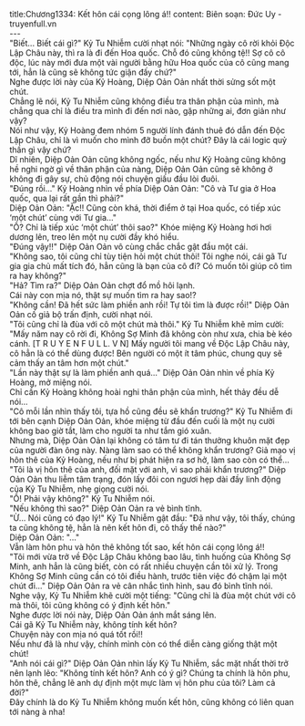 title:Chương1334: Kết hôn cái cọng lông á!!
content:
Biên soạn: Đức Uy - truyenfull.vn<br>---<br>"Biết... Biết cái gì?" Kỷ Tu Nhiễm cười nhạt nói: "Những ngày cô rời khỏi Độc Lập Châu này, thì ra là đi đến Hoa quốc. Chỗ đó cũng không tệ!! Sợ cô cô độc, lúc này mới đưa một vài người bằng hữu Hoa quốc của cô cũng mang tới, hẳn là cũng sẽ không tức giận đấy chứ?"<br>Nghe được lời này của Kỷ Hoàng, Diệp Oản Oản nhất thời sửng sốt một chút.<br>Chẳng lẽ nói, Kỷ Tu Nhiễm cũng không điều tra thân phận của mình, mà chẳng qua chỉ là điều tra mình đi đến nơi nào, gặp những ai, đơn giản như vậy?<br>Nói như vậy, Kỷ Hoàng đem nhóm 5 người lính đánh thuê đó dẫn đến Độc Lập Châu, chỉ là vì muốn cho mình đỡ buồn một chút? Đây là cái logic quỷ thần gì vậy chứ?<br>Dĩ nhiên, Diệp Oản Oản cũng không ngốc, nếu như Kỷ Hoàng cũng không hề nghi ngờ gì về thân phận của nàng, Diệp Oản Oản cũng sẽ không ở không đi gây sự, chủ động nói chuyện giấu đầu lòi đuôi.<br>"Đúng rồi..." Kỷ Hoàng nhìn về phía Diệp Oản Oản: "Cô và Tư gia ở Hoa quốc, qua lại rất gần thì phải?"<br>Diệp Oản Oản: "Ặc!! Cũng còn khá, thời điểm ở tại Hoa quốc, có tiếp xúc ‘một chút’ cùng với Tư gia..."<br>"Ồ? Chỉ là tiếp xúc ‘một chút’ thôi sao?" Khóe miệng Kỷ Hoàng hơi hơi dương lên, treo lên một nụ cười đầy khó hiểu.<br>"Đúng vậy!!" Diệp Oản Oản vô cùng chắc chắc gật đầu một cái.<br>"Không sao, tôi cũng chỉ tùy tiện hỏi một chút thôi! Tôi nghe nói, cái gã Tư gia gia chủ mất tích đó, hẳn cũng là bạn của cô đi? Có muốn tôi giúp cô tìm ra hay không?"<br>"Hả? Tìm ra?" Diệp Oản Oản chợt đổ mồ hôi lạnh.<br>Cái này con mịa nó, thật sự muốn tìm ra hay sao!?<br>"Không cần! Đã hết sức làm phiền anh rồi! Tự tôi tìm là được rồi!" Diệp Oản Oản cố giả bộ trấn định, cười nhạt nói.<br>"Tôi cũng chỉ là đùa với cô một chút mà thôi." Kỷ Tu Nhiễm khẽ mỉm cười: "Mấy năm nay cô rời đi, Không Sợ Minh đã không còn như xưa, chia bè kéo cánh. [T R U Y E N F U L L. V N] Mấy người tôi mang về Độc Lập Châu này, cô hẳn là có thể dùng được! Bên người có một ít tâm phúc, chung quy sẽ cảm thấy an tâm hơn một chút."<br>"Lần này thật sự là làm phiền anh quá..." Diệp Oản Oản nhìn về phía Kỷ Hoàng, mở miệng nói.<br>Chỉ cần Kỷ Hoàng không hoài nghi thân phận của mình, hết thảy đều dễ nói...<br>"Cô mỗi lần nhìn thấy tôi, tựa hồ cũng đều sẽ khẩn trương?" Kỷ Tu Nhiễm đi tới bên cạnh Diệp Oản Oản, khóe miệng từ đầu đến cuối là một nụ cười không bao giờ tắt, làm cho người ta như tắm gió xuân.<br>Nhưng mà, Diệp Oản Oản lại không có tâm tư đi tán thưởng khuôn mặt đẹp của người đàn ông này. Nàng làm sao có thể không khẩn trương? Giả mạo vị hôn thê của Kỷ Hoàng, nếu như bị phát hiện ra sơ hở, làm sao còn có thể…<br>"Tôi là vị hôn thê của anh, đối mặt với anh, vì sao phải khẩn trương?" Diệp Oản Oản thu liễm tâm trạng, đón lấy đôi con ngươi hẹp dài đầy linh động của Kỷ Tu Nhiễm, nhẹ giọng cười nói.<br>"Ồ! Phải vậy không?" Kỷ Tu Nhiễm nói.<br>"Nếu không thì sao?" Diệp Oản Oản ra vẻ bình tĩnh.<br>"Ừ... Nói cũng có đạo lý!" Kỷ Tu Nhiễm gật đầu: "Đã như vậy, tôi thấy, chúng ta cũng không tệ, hẳn là nên kết hôn đi, cô thấy thế nào?"<br>Diệp Oản Oản: "..."<br>Vẫn làm hôn phu và hôn thê không tốt sao, kết hôn cái cọng lông á!!<br>"Tôi mới vừa trở về Độc Lập Châu không bao lâu, tình huống của Không Sợ Minh, anh hẳn là cũng biết, còn có rất nhiều chuyện cần tôi xử lý. Trong Không Sợ Minh cũng cần có tôi điều hành, trước tiên việc đó chậm lại một chút đi..." Diệp Oản Oản ra vẻ cân nhắc tình hình, sau đó bình tĩnh nói.<br>Nghe vậy, Kỷ Tu Nhiễm khẽ cười một tiếng: "Cũng chỉ là đùa một chút với cô mà thôi, tôi cũng không có ý định kết hôn."<br>Nghe được lời nói này, Diệp Oản Oản ánh mắt sáng lên.<br>Cái gã Kỷ Tu Nhiễm này, không tính kết hôn?<br>Chuyện này con mịa nó quá tốt rồi!!<br>Nếu như đã là như vậy, chính mình còn có thể diễn càng giống thật một chút!<br>"Anh nói cái gì?" Diệp Oản Oản nhìn lấy Kỷ Tu Nhiễm, sắc mặt nhất thời trở nên lạnh lẽo: "Không tính kết hôn? Anh có ý gì? Chúng ta chính là hôn phu, hôn thê, chẳng lẽ anh dự định một mực làm vị hôn phu của tôi? Làm cả đời?"<br>Đây chính là do Kỷ Tu Nhiễm không muốn kết hôn, cũng không có liên quan tới nàng à nha!